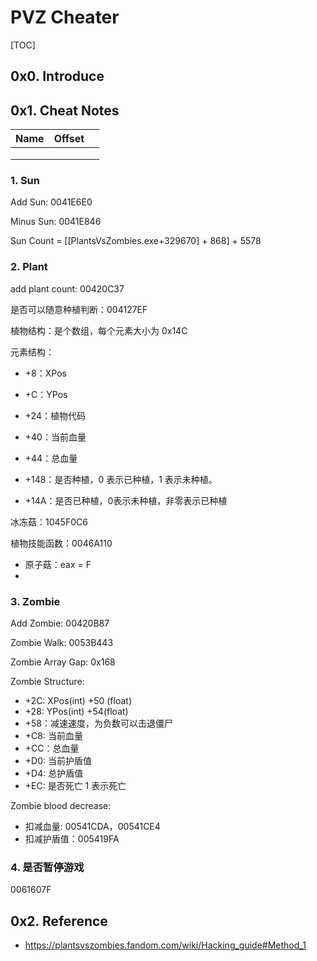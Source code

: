 # PVZ Cheater

[TOC]

## 0x0. Introduce

## 0x1. Cheat Notes

| Name | Offset |      |
| ---- | ------ | ---- |
|      |        |      |
|      |        |      |
|      |        |      |

### 1. Sun

Add Sun: 0041E6E0

Minus Sun: 0041E846

Sun Count = [[PlantsVsZombies.exe+329670] + 868] + 5578

### 2. Plant

add plant count: 00420C37

是否可以随意种植判断：004127EF

植物结构：是个数组，每个元素大小为 0x14C

元素结构：

* +8：XPos
* +C：YPos
* +24：植物代码

* +40：当前血量
* +44：总血量
* +148：是否种植，0 表示已种植，1 表示未种植。
* +14A：是否已种植，0表示未种植，非零表示已种植

冰冻菇：1045F0C6

植物技能函数：0046A110

* 原子菇：eax = F
* 

### 3. Zombie

Add Zombie: 00420B87

Zombie Walk: 0053B443

Zombie Array Gap: 0x168

Zombie Structure:

* +2C: XPos(int)	+50 (float)
* +28: YPos(int)     +54(float)
* +58：减速速度，为负数可以击退僵尸
* +C8: 当前血量
* +CC：总血量
* +D0: 当前护盾值
* +D4: 总护盾值
* +EC: 是否死亡  1 表示死亡

Zombie blood decrease: 

* 扣减血量: 00541CDA，00541CE4
* 扣减护盾值：005419FA

### 4. 是否暂停游戏

0061607F

## 0x2. Reference

* https://plantsvszombies.fandom.com/wiki/Hacking_guide#Method_1